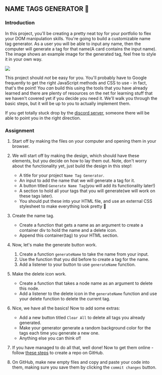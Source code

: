 ## NAME TAGS GENERATOR 📛

### Introduction

In this project, you'll be creating a pretty neat toy for your portfolio to flex your DOM manipulation skills. You're going to build a customizable name tag generator. As a user you will be able to input any name, then the computer will generate a tag for that name(A card contains the input name).
The image shows an example image for the generated tag, feel free to style it in your own way.
 
![](https://i.imgur.com/6arVye4.png)

This project should _not_ be easy for you. You'll probably have to Google frequently to get the right JavaScript methods and CSS to use - in fact, that's the point! You _can_ build this using the tools that you have already learned and there are plenty of resources on the net for learning stuff that we haven't covered yet if you decide you need it. We'll walk you through the basic steps, but it will be up to you to actually implement them.

If you get totally stuck drop by the [discord server](https://discord.gg/R6ypSzq/7QqGtqC9Gy), someone there will be able to point you in the right direction.

### Assignment

<div class="lesson-content__panel" markdown="1">

1. Start off by making the files on your computer and opening them in your browser.

2. We will start off by making the design, which should have these elements, but you decide on how to lay them out. Note, don't worry about the functionality yet, just build the design in this step!:
   - A title for your project `Name Tag Generator`.
   - An input to add the name that we will generate a tag for it.
   - A button titled `Generate Name Tag`(you will add its functionality later!)
   - A section to hold all your tags that you will generate(we will work on these tags later). 
   - You should put these into your HTML file, and use an external CSS stylesheet to make everything look pretty :dancer:
  
3. Create the name tag.
   - Create a function that gets a name as an argument to create a container div to hold the name and a delete icon.
   - Append this container(tag) to your HTML section.

4. Now, let's make the generate button work.
     1. Create a function `generateName` to take the name from your input.
     3. Use the function that you did before to create a tag for the name.
     4. Add a listener to your button to use `generateName` function.

5. Make the delete icon work.
    - Create a function that takes a node name as an argument to delete this node. 
    - Add a listener to the delete icon in the `generateName` function and use your delete function to delete the current tag.

7. Nice, we have all the basics! Now to add some extras:
   - Add a new button titled `Clear All` to delete all tags you already generated.
   - Make your generator generate a random background color for the tags each time you generate a new one.
    - Anything else you can think of!

8. If you have managed to do all that, well done! Now to get them online - follow [these steps](https://help.github.com/en/articles/create-a-repo) to create a repo on GitHub.
9. On GitHub, make new empty files and copy and paste your code into them, making sure you save them by clicking the `commit changes` button.

</div>
